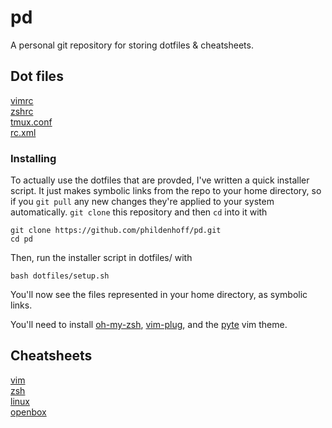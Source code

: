 # pd
A personal git repository for storing dotfiles & cheatsheets.

## Dot files
[vimrc](dotfiles/.vimrc)  
[zshrc](dotfiles/.zshrc)  
[tmux.conf](dotfiles/.tmux.conf)  
[rc.xml](dotfiles/rc.xml)

### Installing
To actually use the dotfiles that are provded, I've written a quick installer script. It just makes symbolic links from the repo to your home directory, so if you `git pull` any new changes they're applied to your system automatically.
`git clone` this repository and then `cd` into it with

```
git clone https://github.com/phildenhoff/pd.git
cd pd
```

Then, run the installer script in dotfiles/ with

```
bash dotfiles/setup.sh
```

You'll now see the files represented in your home directory, as symbolic links.

You'll need to install [oh-my-zsh](https://github.com/robbyrussell/oh-my-zsh),
[vim-plug](https://github.com/junegunn/vim-plug), and the
[pyte](https://github.com/therubymug/vim-pyte) vim theme.

## Cheatsheets
[vim](cheatsheets/vim.md)  
[zsh](cheatsheets/zsh.md)  
[linux](cheatsheets/linux.md)  
[openbox](cheatsheets/openbox.md)  
